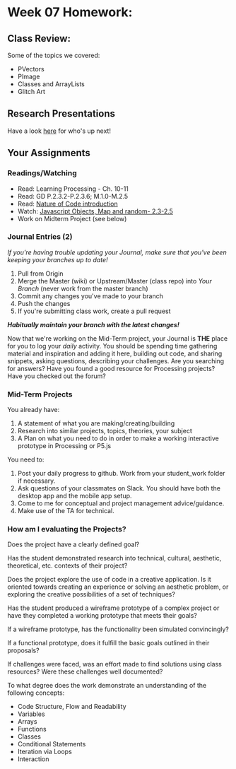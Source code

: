 # Week 07 Homework:

## Class Review:

Some of the topics we covered:

* PVectors
* PImage
* Classes and ArrayLists
* Glitch Art

## Research Presentations

Have a look [here](https://github.com/pds-nyu-idm-cc/DM-GY-6063-Creative-Coding-Spring-2019-Stearns/blob/master/research_presentation.md) for who's up next!

## Your Assignments

### Readings/Watching

* Read: Learning Processing - Ch. 10-11
* Read: GD P.2.3.2-P.2.3.6; M.1.0-M.2.5
* Read: [Nature of Code introduction](https://natureofcode.com/book/introduction/)
* Watch: [Javascript Objects, Map and random- 2.3-2.5](https://www.youtube.com/playlist?list=PLRqwX-V7Uu6Zy51Q-x9tMWIv9cueOFTFA)
* Work on Midterm Project (see below)

### Journal Entries (2)

*If you're having trouble updating your Journal, make sure that you've been keeping your branches up to date!*

1. Pull from Origin
2. Merge the Master (wiki) or Upstream/Master (class repo) into *Your Branch* (never work from the master branch)
3. Commit any changes you've made to your branch
4. Push the changes
5. If you're submitting class work, create a pull request

_**Habitually maintain your branch with the latest changes!**_

Now that we're working on the Mid-Term project, your Journal is **THE** place for you to log your *daily* activity. You should be spending time gathering material and inspiration and adding it here, building out code, and sharing snippets, asking questions, describing your challenges. Are you searching for answers? Have you found a good resource for Processing projects? Have you checked out the forum?

### Mid-Term Projects

You already have:

1. A statement of what you are making/creating/building
2. Research into similar projects, topics, theories, your subject
3. A Plan on what you need to do in order to make a working interactive prototype in Processing or P5.js

You need to:

1. Post your daily progress to github. Work from your student_work folder if necessary.
2. Ask questions of your classmates on Slack. You should have both the desktop app and the mobile app setup.
3. Come to me for conceptual and project management advice/guidance.
4. Make use of the TA for technical.

### How am I evaluating the Projects?

Does the project have a clearly defined goal?

Has the student demonstrated research into technical, cultural, aesthetic, theoretical, etc. contexts of their project?

Does the project explore the use of code in a creative application. Is it oriented towards creating an experience or solving an aesthetic problem, or exploring the creative possibilities of a set of techniques? 

Has the student produced a wireframe prototype of a complex project or have they completed a working prototype that meets their goals? 

If a wireframe prototype, has the functionality been simulated convincingly?

If a functional prototype, does it fulfill the basic goals outlined in their proposals?

If challenges were faced, was an effort made to find solutions using class resources? Were these challenges well documented?
 
To what degree does the work demonstrate an understanding of the following concepts:

* Code Structure, Flow and Readability
* Variables
* Arrays
* Functions
* Classes
* Conditional Statements
* Iteration via Loops
* Interaction